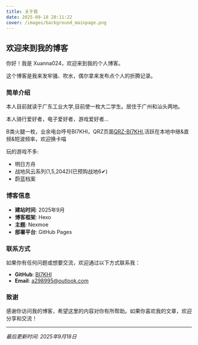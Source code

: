 ```yaml
---
title: 关于我
date: 2025-09-18 20:11:22
cover: /images/background_mainpage.png
---
```

## 欢迎来到我的博客

你好！我是 Xuanna024，欢迎来到我的个人博客。

这个博客是我来发牢骚、吹水，偶尔拿来发布点个人的折腾记录。

### 简单介绍

本人目前就读于广东工业大学,目前使一枚大二学生。居住于广州和汕头两地。

本人骑行爱好者，电子爱好者，游戏爱好者...

B类火腿一枚，业余电台呼号BI7KHI，QRZ页面[QRZ-BI7KHI](https://www.qrz.com/db/bi7khi/),活跃在本地中继&直频&短波频率，欢迎换卡喵

玩的游戏不多:

* 明日方舟
* 战地风云系列(1,5,2042)(已预购战地6✔)
* 蔚蓝档案

### 博客信息

- **建站时间**: 2025年9月
- **博客框架**: Hexo
- **主题**: Nexmoe
- **部署平台**: GitHub Pages

### 联系方式

如果你有任何问题或想要交流，欢迎通过以下方式联系我：

- **GitHub**: [BI7KHI](https://github.com/BI7KHI)
- **Email**: a298995@outlook.com

### 致谢

感谢你访问我的博客，希望这里的内容对你有所帮助。如果你喜欢我的文章，欢迎分享和交流！

---

*最后更新时间: 2025年9月18日*
